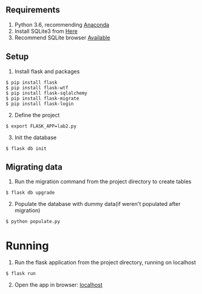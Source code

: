 ## Requirements
1. Python 3.6, recommending [Anaconda](https://anaconda.org/anaconda/python)
2. Install SQLite3 from [Here](http://www.sqlite.org/download.html)
3. Recommend SQLite browser [Available](http://sqlitebrowser.org/)

## Setup
1. Install flask and packages
```
$ pip install flask
$ pip install flask-wtf
$ pip install flask-sqlalchemy
$ pip install flask-migrate
$ pip install flask-login
```
2. Define the project
```
$ export FLASK_APP=lab2.py
```

3. Init the database
```
$ flask db init
```

## Migrating data
1. Run the migration command from the project directory to create tables
```
$ flask db upgrade
```
2. Populate the database with dummy data(if weren't populated after migration)
```
$ python populate.py
```

# Running
1. Run the flask application from the project directory, running on localhost
```
$ flask run
```
2. Open the app in browser: [localhost](http://127.0.0.1:5000/)
